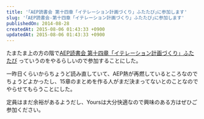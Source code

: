 ```yaml
---
title: '｢AEP読書会 第十四章「イテレーション計画づくり」ふたたび｣に参加します'
slug: '｢AEP読書会-第十四章「イテレーション計画づくり」ふたたび｣に参加します'
publishedOn: 2014-08-28
createdAt: 2015-08-06 01:43:33 +0900
updatedAt: 2015-08-06 01:43:33 +0900
---
```

たまたま上の方の階で[AEP読書会 第十四章「イテレーション計画づくり」ふたたび](https://aepreading.doorkeeper.jp/events/14543) っていうのをやるらしいので参加することにした。

一昨日くらいからちょうど読み直していて、AEP熱が再燃しているところなのでちょうどよかったし、15章のまとめを作る人がまだ決まってないとのことなのでやらせてもらうことにした。

定員はまだ余裕があるようだし、Yoursは大分快適なので興味のある方はぜひご参加ください。
